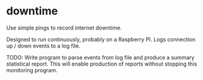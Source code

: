 # downtime
Use simple pings to record internet downtime.

Designed to run continuously, probably on a Raspberry PI. Logs connection up / down events to a log file.

TODO: Write program to parse events from log file and produce a summary statistical report. This will enable production of reports without stopping this monitoring program.
